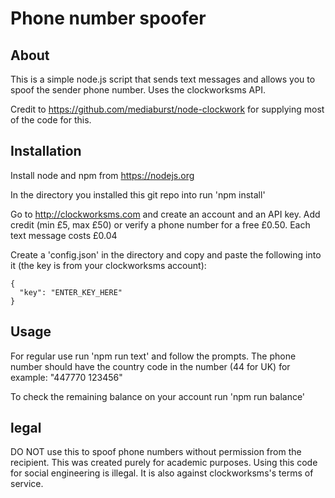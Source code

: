 # Phone number spoofer  

## About

This is a simple node.js script that sends text messages and allows you to spoof the sender phone number. Uses the clockworksms API.

Credit to https://github.com/mediaburst/node-clockwork for supplying most of the code for this.

## Installation

Install node and npm from https://nodejs.org

In the directory you installed this git repo into run 'npm install'

Go to http://clockworksms.com and create an account and an API key. Add credit (min £5, max £50) or verify a phone number for a free £0.50. Each text message costs £0.04

Create a 'config.json' in the directory and copy and paste the following into it (the key is from your clockworksms account):

```
{
  "key": "ENTER_KEY_HERE"
}
```

## Usage

For regular use run 'npm run text' and follow the prompts. The phone number should have the country code in the number (44 for UK) for example: "447770 123456"

To check the remaining balance on your account run 'npm run balance'

## legal

DO NOT use this to spoof phone numbers without permission from the recipient. This was created purely for academic purposes. Using this code for social engineering is illegal. It is also against clockworksms's terms of service.
